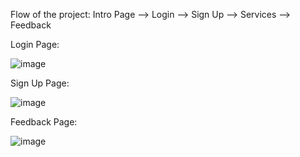 Flow of the project:
Intro Page --> Login --> Sign Up --> Services --> Feedback

Login Page:

![image](https://github.com/user-attachments/assets/10caed64-cd55-40e2-996e-94dcdd9d5a74)

Sign Up Page:

![image](https://github.com/user-attachments/assets/f126450d-cd4b-451f-b7c0-22166808163e)

Feedback Page:

![image](https://github.com/user-attachments/assets/a57c4381-89fb-487d-8a3d-bdb8d357c2f7)



